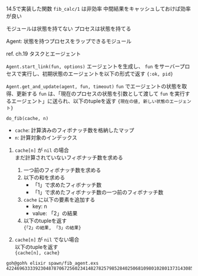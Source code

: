 14.5で実装した関数 `fib_calc/1` は非効率
中間結果をキャッシュしておけば効率が良い

モジュールは状態を持てない
プロセスは状態を持てる

Agent:
状態を持つプロセスをラップできるモジュール

ref. ch.19 タスクとエージェント

`Agent.start_link(fun, options)`
エージェントを生成し、 `fun` をサーバープロセスで実行し、初期状態のエージェントを以下の形式で返す
`{:ok, pid}`

`Agent.get_and_update(agent, fun, timeout)`
`fun` でエージェントの状態を取得、更新する
`fun` は、「現在のプロセスの状態を引数として渡して `fun` を実行するエージェント」に送られ、以下のtupleを返す
`{現在の値, 新しい状態のエージェント}`

`do_fib(cache, n)`
- `cache`: 計算済みのフィボナッチ数を格納したマップ
- `n`: 計算対象のインデックス

1. `cache[n]` が `nil` の場合  
    まだ計算されていないフィボナッチ数を求める

    1. 一つ前のフィボナッチ数を求める
    2. 以下の和を求める
        - 「1」で求めたフィボナッチ数
        - 「1」で求めたフィボナッチ数の一つ前のフィボナッチ数
    3. `cache` に以下の要素を追加する
        - key: n
        - value: 「2」の結果
    4. 以下のtupleを返す  
        `{「2」の結果, 「3」の結果}`
2. `cache[n]` が `nil` でない場合  
    以下のtupleを返す  
    `{cache[n], cache}`

```
goh@goh% elixir spawn/fib_agent.exs
4224696333392304878706725602341482782579852840250681098010280137314308584370130707224123599639141511088446087538909603607640194711643596029271983312598737326253555802606991585915229492453904998722256795316982874482472992263901833716778060607011615497886719879858311468870876264597369086722884023654422295243347964480139515349562972087652656069529806499841977448720155612802665404554171717881930324025204312082516817125
```

